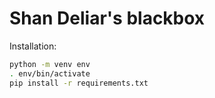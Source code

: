 # Shan Deliar's blackbox

Installation:

```bash
python -m venv env
. env/bin/activate
pip install -r requirements.txt
```
